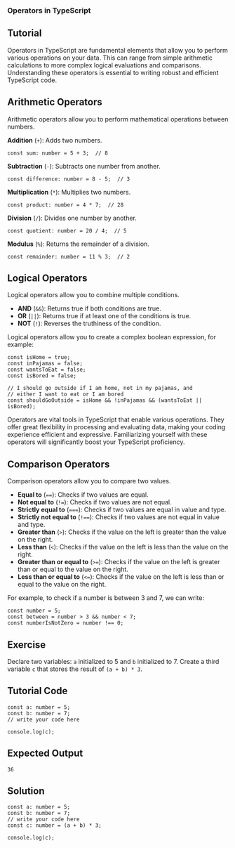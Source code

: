 ### Operators in TypeScript

Tutorial
-------
Operators in TypeScript are fundamental elements that allow you to perform various operations on your data. This can range from simple arithmetic calculations to more complex logical evaluations and comparisons. Understanding these operators is essential to writing robust and efficient TypeScript code.

Arithmetic Operators
-------
Arithmetic operators allow you to perform mathematical operations between numbers.

**Addition** (`+`): Adds two numbers.


    const sum: number = 5 + 3;  // 8


**Subtraction** (`-`): Subtracts one number from another.


    const difference: number = 8 - 5;  // 3


**Multiplication** (`*`): Multiplies two numbers.


    const product: number = 4 * 7;  // 28

**Division** (`/`): Divides one number by another.


    const quotient: number = 20 / 4;  // 5

**Modulus** (`%`): Returns the remainder of a division.


    const remainder: number = 11 % 3;  // 2


Logical Operators
---------------------
Logical operators allow you to combine multiple conditions.

- **AND** (`&&`): Returns true if both conditions are true.
- **OR** (`||`): Returns true if at least one of the conditions is true.
- **NOT** (`!`): Reverses the truthiness of the condition.

Logical operators allow you to create a complex boolean expression, for example:

    const isHome = true;
    const inPajamas = false;
    const wantsToEat = false;
    const isBored = false;

    // I should go outside if I am home, not in my pajamas, and 
    // either I want to eat or I am bored
    const shouldGoOutside = isHome && !inPajamas && (wantsToEat || isBored);

Operators are vital tools in TypeScript that enable various operations. They offer great flexibility in processing and evaluating data, making your coding experience efficient and expressive. Familiarizing yourself with these operators will significantly boost your TypeScript proficiency.


Comparison Operators
-------
Comparison operators allow you to compare two values.

- **Equal to** (`==`): Checks if two values are equal.
- **Not equal to** (`!=`): Checks if two values are not equal.
- **Strictly equal to** (`===`): Checks if two values are equal in value and type.
- **Strictly not equal to** (`!==`): Checks if two values are not equal in value and type.
- **Greater than** (`>`): Checks if the value on the left is greater than the value on the right.
- **Less than** (`<`): Checks if the value on the left is less than the value on the right.
- **Greater than or equal to** (`>=`): Checks if the value on the left is greater than or equal to the value on the right.
- **Less than or equal to** (`<=`): Checks if the value on the left is less than or equal to the value on the right.


For example, to check if a number is between 3 and 7, we can write:

    const number = 5;
    const between = number > 3 && number < 7;
    const numberIsNotZero = number !== 0;


Exercise
-------
Declare two variables: `a` initialized to 5 and `b` initialized to 7. Create a third variable `c` that stores the result of `(a + b) * 3`.

Tutorial Code
-------
    const a: number = 5;
    const b: number = 7;
    // write your code here

    console.log(c);

Expected Output
-------
    36

Solution
-------
    const a: number = 5;
    const b: number = 7;
    // write your code here
    const c: number = (a + b) * 3;

    console.log(c);
